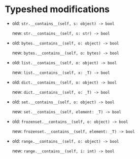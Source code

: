 # Typeshed modifications

* old: `str.__contains__(self, s: object) -> bool`

  new: `str.__contains__(self, s: str) -> bool`
  
* old: `bytes.__contains__(self, o: object) -> bool`

  new: `bytes.__contains__(self, o: bytes) -> bool`
  
* old: `list.__contains__(self, o: object) -> bool`

  new: `list.__contains__(self, x: _T) -> bool`
  
* old: `dict.__contains__(self, o: object) -> bool`

  new: `dict.__contains__(self, o: _T) -> bool`
  
* old: `set.__contains__(self, o: object) -> bool`

  new: `set.__contains__(self, element: _T) -> bool`
  
* old: `frozenset.__contains__(self, o: object) -> bool`

  new: `frozenset.__contains__(self, element: _T) -> bool`
  
* old: `range.__contains__(self, o: object) -> bool`

  new: `range.__contains__(self, i: int) -> bool`


